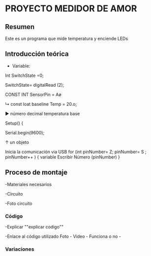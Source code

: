 # PROYECTO MEDIDOR DE AMOR

## Resumen

Este es un programa que mide temperatura y enciende LEDs

## Introducción teórica

- Variable:

Int SwitchState =0;

SwitchState= digitalRead (2);

CONST INT SensorPin = Aø

↳ const loat baseline Temp = 20.o;

▶ número decimal temperatura base



Setup() {

Serial.begin(9600);

↑ un objeto

Inicia la comunicación via USB
for (int pinNumber= Z; pinNumber= S ; pinNumber++ ) {
variable 
Escribir Número (pinNumber)
}


## Proceso de montaje

-Materiales necesarios

-Circuito

-Foto circuito

### Código

-Explicar ""explicar codigo""

-Enlace al código utilizado
Foto - Video - Funciona o no -

### Variaciones
